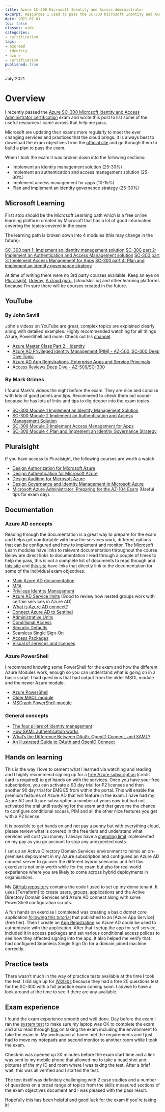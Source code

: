```yaml
---
title: Azure SC-300 Microsoft Identity and Access Administrator
excerpt: Resources I used to pass the SC-300 Microsoft Identity and Access Administrator Certification Exam.
date: 2021-07-01
toc: false
classes: wide
categories:
- certification
tags:
- azuread
- identity
- azure
- certification 
published: true
---
```

July 2021

# Overview

I recently passed the [Azure SC-300 Microsoft Identity and Access Administrator certification] exam and wrote this post to list some of the useful resources I came across that help me pass.

Microsoft are updating their exams more regularly to meet the ever changing services and practices that the cloud brings. It is always best to download the exam objectives from the [official site] and go through them to build a plan to pass the exam.

When I took the exam it was broken down into the following sections:

* Implement an identity management solution (25-30%)  
* Implement an authentication and access management solution (25-30%)
* Implement access management for apps (10-15%)
* Plan and implement an identity governance strategy (25-30%)

<div data-iframe-width="150" data-iframe-height="270" data-share-badge-id="d84f80e8-191b-47a5-9727-263dcb962e8a" data-share-badge-host="https://www.credly.com"></div><script type="text/javascript" async src="//cdn.credly.com/assets/utilities/embed.js"></script>

## Microsoft Learning

First stop should be the Microsoft Learning path which is a free online learning platform created by Microsoft that has a lot of good information covering the topics covered in the exam.

The learning path is broken down into 4 modules (this may change in the future):

[SC-300 part 1: Implement an identity management solution]
[SC-300 part 2: Implement an Authentication and Access Management solution]
[SC-300 part 3: Implement Access Management for Apps]
[SC-300 part 4: Plan and implement an identity governance strategy]

At time of writing there were no 3rd party courses available. Keep an eye on [Pluralsight], [Udemy], [A cloud guru], [cloudskill.io] and other learning platforms because I'm sure there will be courses created in the future.
## YouTube

### By John Savill

John's videos on YouTube are great, complex topics are explained clearly along with detailed examples. Highly recommended watching for all things Azure, PowerShell and more. Check out his [channel].

* [Azure Master Class Part 2 - Identity]
* [Azure AD Privileged Identity Management (PIM) - AZ-500, SC-300 Deep Dive Topic]
* [Azure AD App Registrations, Enterprise Apps and Service Principals]
* [Access Reviews Deep Dive - AZ-500/SC-300]

### By Mark Grimes

I found Mark's videos the night before the exam. They are nice and concise with lots of good points and tips. Recommend to check them out sooner because he has lots of links and tips to dig deeper into the exam topics.

* [SC-300 Module 1 Implement an Identity Management Solution]
* [SC-300 Module 2 Implement an Authentication and Access Management Solution]
* [SC-300 Module 3 Implement Access Management for Apps]
* [SC-300 Module 4 Plan and implement an Identity Governance Strategy]

## Pluralsight

If you have access to Pluralsight, the following courses are worth a watch.

* [Design Authorization for Microsoft Azure]
* [Design Authentication for Microsoft Azure]
* [Design Auditing for Microsoft Azure]
* [Design Governance and Identity Management in Microsoft Azure]
* [Microsoft Azure Administrator: Preparing for the AZ-104 Exam] (Useful tips for exam day).

## Documentation

### Azure AD concepts

Reading through the documentation is a great way to prepare for the exam and helps get comfortable with how the services work, different options that can be configured and how to implement and monitor. The Microsoft Learn modules have links to relevant documentation throughout the course. Below are direct links to documentation I read through a couple of times to help me pass, this is not a complete list of documents to read through and [this site] and [this site] have links that directly link to the documentation for some of the individual exam objectives.

* [Main Azure AD documentation]
* [MFA]
* [Privilege Identity Management]
* [Azure AD Service limits] (Good to review how nested groups work with certain services in Azure AD)
* [What is Azure AD connect?]
* [Connect Azure AD to Sentinel]
* [Administrative Units]
* [Conditional Access]
* [Security Defaults]
* [Seamless Single Sign-On]
* [Access Packages]
* [Visual of services and licenses]

### Azure PowerShell

I recommend knowing some PowerShell for the exam and how the different Azure Modules work, enough so you can understand what is going on in a basic script. I had questions that had output from the older MSOL module and the newer Azure module.

* [Azure PowerShell]
* [Older MSOL module]
* [MSGraph PowerShell module]

### General concepts

* [The four pillars of identity management]
* [How SAML authentication works]
* [What’s the Difference Between OAuth, OpenID Connect, and SAML?]
* [An Illustrated Guide to OAuth and OpenID Connect]

## Hands on learning

This is the way I love to cement what I learned via watching and reading and I highly recommend signing up for a [free Azure subscription] (credit card is required) to get hands on with the services. Once you have your free subscription, you can activate a 90 day trial for P2 licenses and then another 90 day trial for EMS E5 from within the portal. This will enable the premium features of Azure AD that will feature in the exam. I have had my Azure AD and Azure subscription a number of years now but had not activated the trial until studying for the exam and that gave me the chance to configure conditional access, PIM and all the other nice features you get with a P2 license.

It is possible to get hands on and not pay a penny but with everything cloud, please review what is covered in the free tiers and understand what services will cost you money. I always have a [spending limit] implemented on my pay as you go account to stop any unexpected costs.

I set up an Active Directory Domain Services environment to mimic an on-premises deployment in my Azure subscription and configured an Azure AD connect server to go over the different hybrid scenarios and felt this exercise is not only worth while for the exam but also for real world experience where you are likely to come across hybrid deployments in organisations.

My [GitHub repository] contains the code I used to set up my demo tenant. It uses [Terraform] to create users, groups, applications and the Active Directory Domain Services and Azure AD connect along with some PowerShell configuration scripts.

A fun hands on exercise I completed was creating a basic dotnet core application [following this tutorial] that published to an [Azure App Service] (free tier). Then I create an [App Registration] so Azure AD could be used to authenticate with the application. After that I setup the app for self service, included it in access packages and set various conditional access polices to see how they affected signing into the app. It also helped me verify that I had configured Seamless Single Sign On for a domain joined machine correctly.

## Practice tests

There wasn't much in the way of practice tests available at the time I took the test. I did sign up for [Wizlabs] because they had a free 20 questions test for the SC-300 with a full practice exam coming soon. I advise to have a look around at the time to see if there are any available.

## Exam experience

I found the exam experience smooth and well done. Day before the exam I ran the [system test] to make sure my laptop was OK to complete the exam and also read through [tips] on taking the exam including the environment to take the exam in. My workspace at home met the requirements and I just had to move my notepads and second monitor to another room while I took the exam.

Check-in was opened up 30 minutes before the exam start time and a link was sent to my mobile phone that allowed me to take a head shot and pictures of the my ID and room where I was taking the test. After a brief wait, this was all verified and I started the test.

The test itself was definitely challenging with 2 case studies and a number of questions on a broad range of topics from the skills measured sections of the exam objectives document and I was pleased with the pass result.

Hopefully this has been helpful and good luck for the exam if you're taking it!

[Azure SC-300 Microsoft Identity and Access Administrator certification]: https://docs.microsoft.com/en-us/learn/certifications/exams/sc-300

[official site]: https://docs.microsoft.com/en-us/learn/certifications/exams/sc-300

[Udemy]: https://www.udemy.com/
[Pluralsight]: https://app.pluralsight.com
[A Cloud Guru]: https://acloudguru.com/
[Cloudskills.io]: https://cloudskills.io/courses


[SC-300 part 1: Implement an identity management solution]: https://docs.microsoft.com/en-us/learn/paths/implement-identity-management-solution/

[SC-300 part 2: Implement an Authentication and Access Management solution]: https://docs.microsoft.com/en-us/learn/paths/implement-authentication-access-management-solution/

[SC-300 part 3: Implement Access Management for Apps]: https://docs.microsoft.com/en-us/learn/paths/implement-access-management-for-apps/

[SC-300 part 4: Plan and implement an identity governance strategy]: https://docs.microsoft.com/en-us/learn/paths/plan-implement-identity-governance-strategy/

[channel]: https://www.youtube.com/c/NTFAQGuy
[Azure Master Class Part 2 - Identity]: https://www.youtube.com/watch?v=Jd3IzN9x2as
[Azure AD Privileged Identity Management (PIM) - AZ-500, SC-300 Deep Dive Topic]: https://www.youtube.com/watch?v=gccgIkR8_a0
[Azure AD App Registrations, Enterprise Apps and Service Principals]: https://www.youtube.com/watch?v=WVNvoiA_ktw&t=4s
[Access Reviews Deep Dive - AZ-500/SC-300]: https://www.youtube.com/watch?v=kNiJBA_S2_U&t=7s
[SC-300 Module 1 Implement an Identity Management Solution]: https://www.youtube.com/watch?v=zUXEgdzsOR0
[SC-300 Module 2 Implement an Authentication and Access Management Solution]: https://www.youtube.com/watch?v=zHp6o7bnzEA&t=16s
[SC-300 Module 3 Implement Access Management for Apps]: https://www.youtube.com/watch?v=oy0-PUMIiU4
[SC-300 Module 4 Plan and implement an Identity Governance Strategy]: https://www.youtube.com/watch?v=OzMQ7p47W9A

[Design Authorization for Microsoft Azure]: https://app.pluralsight.com/library/courses/microsoft-azure-authorization-design/table-of-contents

[Design Authentication for Microsoft Azure]: https://app.pluralsight.com/library/courses/microsoft-azure-authentication-design/table-of-contents

[Design Auditing for Microsoft Azure]: https://app.pluralsight.com/library/courses/microsoft-azure-auditing-design/table-of-contents

[Design Governance and Identity Management in Microsoft Azure]: https://app.pluralsight.com/library/courses/microsoft-azure-identity-management-design/table-of-contents


[Microsoft Azure Administrator: Preparing for the AZ-104 Exam]: https://app.pluralsight.com/library/courses/microsoft-azure-administrator-preparing-az-104-exam/table-of-contents


[Main Azure AD documentation]: https://docs.microsoft.com/en-us/azure/active-directory/
[MFA]: https://docs.microsoft.com/en-us/azure/active-directory/authentication/concept-mfa-howitworks
[Privilege Identity Management]: https://docs.microsoft.com/en-us/azure/active-directory/privileged-identity-management/pim-configure

[Azure AD service limits]: https://docs.microsoft.com/en-us/azure/active-directory/enterprise-users/directory-service-limits-restrictions

[Connect Azure AD to Sentinel]: https://docs.microsoft.com/en-us/azure/sentinel/connect-azure-active-directory
[What is Azure AD connect?]: https://docs.microsoft.com/en-us/azure/active-directory/hybrid/whatis-azure-ad-connect
[Administrative Units]: https://docs.microsoft.com/en-us/azure/active-directory/roles/administrative-units
[Conditional Access]: https://docs.microsoft.com/en-us/azure/active-directory/conditional-access/overview
[Security defaults]: https://docs.microsoft.com/en-us/azure/active-directory/fundamentals/concept-fundamentals-security-defaults
[Seamless Single Sign-on]: https://docs.microsoft.com/en-us/azure/active-directory/hybrid/how-to-connect-sso
[Access Packages]: https://docs.microsoft.com/en-us/azure/active-directory/governance/entitlement-management-access-package-first
[Visual of services and licenses]: https://m365maps.com/EMS%20Enterprise.htm
[this site]: https://charbelnemnom.com/sc-300-exam-study-guide-microsoft-identity-and-access-administrator/


[Azure PowerShell]: https://docs.microsoft.com/en-us/powershell/azure/?view=azps-6.1.0
[Older MSOL module]: https://docs.microsoft.com/en-us/powershell/module/msonline/?view=azureadps-1.0
[MSGraph PowerShell module]: https://github.com/microsoftgraph/msgraph-sdk-powershell

[The four pillars of identity management]: https://social.technet.microsoft.com/wiki/contents/articles/15530.the-four-pillars-of-identity-identity-management-in-the-age-of-hybrid-it.aspx
[How SAML authentication works]: https://auth0.com/blog/how-saml-authentication-works/
[What’s the Difference Between OAuth, OpenID Connect, and SAML?]: https://www.okta.com/identity-101/whats-the-difference-between-oauth-openid-connect-and-saml/
[An Illustrated Guide to OAuth and OpenID Connect]: https://developer.okta.com/blog/2019/10/21/illustrated-guide-to-oauth-and-oidc

[Wizlabs]: https://www.whizlabs.com/microsoft-identity-and-access-administrator-sc-300/

[free Azure subscription]: https://azure.microsoft.com/en-us/free/
[spending limit]: https://docs.microsoft.com/en-us/azure/cost-management-billing/manage/spending-limit
[GitHub repository]: https://github.com/MatthewJDavis/azure-ad-demo-tenant
[following this tutorial]: https://docs.microsoft.com/en-us/aspnet/core/tutorials/publish-to-azure-webapp-using-vscode?view=aspnetcore-5.0
[App registration]: https://docs.microsoft.com/en-us/azure/app-service/scenario-secure-app-authentication-app-service


[system test]: https://home.pearsonvue.com/microsoft/onvue
[tips]: https://home.pearsonvue.com/onvue-tips?ot=collapse484